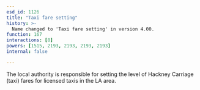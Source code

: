 ```yaml
---
esd_id: 1126
title: "Taxi fare setting"
history: >-
  Name changed to 'Taxi fare setting' in version 4.00.
function: 167
interactions: [8]
powers: [1515, 2193, 2193, 2193, 2193]
internal: false

---
```


The local authority is responsible for setting the level of Hackney Carriage (taxi) fares for licensed taxis in the LA area.

